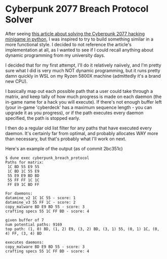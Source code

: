 # Cyberpunk 2077 Breach Protocol Solver

After seeing
[this article about solving the Cyberpunk 2077 hacking minigame in python](https://nicolas-siplis.com/blog/cyberpwned),
I was inspired to try to build something similar in a more functional style. I
decided to not reference the article's implementation at all, as I wanted to see
if I could recall anything about dynamic programming from my university days.

I decided that for my first attempt, I'll do it relatively naiively, and I'm
pretty sure what I did is very much NOT dynamic programming, but it runs pretty
damn quickly in WSL on my Ryzen 5800X machine (admittedly it's a brand new CPU).

I basically map out each possible path that a user could take through a matrix,
and keep tally of how much progress is made on each daemon (the in-game name for
a hack you will execute). If there's not enough buffer left (your in-game
'cyberdeck' has a maximum sequence length - you can upgrade it as you progress),
or if the path executes every daemon specified, the path is stopped early.

I then do a regular old list filter for any paths that have executed every
daemon. It's certainly far from optimal, and probably allocates WAY more than
necessary, but that's probably what I'll work on next.

Here's an example of the output (as of commit 2bc351c)

```
$ dune exec cyberpunk_breach_protocol
Paths for matrix:    
 1C BD 55 E9 55
 1C BD 1C 55 E9
 55 E9 E9 BD BD
 55 FF FF 1C 1C
 FF E9 1C BD FF

For daemons:
datamine_v2 1C 1C 55 - score: 1
datamine_v3 55 FF 1C - score: 2
copy_malware BD E9 BD 55 - score: 3
crafting specs 55 1C FF BD - score: 4

given buffer of 7
num potential paths: 9169
top path: (1, 0) BD, (1, 2) E9, (3, 2) BD, (3, 1) 55, (0, 1) 1C, (0, 4) FF, (3, 4) BD

executes daemons:
copy_malware BD E9 BD 55 - score: 3
crafting specs 55 1C FF BD - score: 4
```
